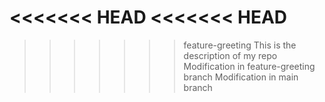 <<<<<<< HEAD
<<<<<<< HEAD
=======
>>>>>>> feature-greeting
This is the description of my repo
Modification in feature-greeting branch
Modification in main branch
